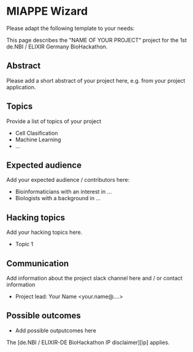 # MIAPPE Wizard

Please adapt the following template to your needs:

This page describes the "NAME OF YOUR PROJECT" project for the 1st de.NBI /
ELIXIR Germany BioHackathon.

## Abstract

Please add a short abstract of your project here, e.g. from your project application.

## Topics

Provide a list of topics of your project

* Cell Clasification
* Machine Learning
* ...

## Expected audience

Add your expected audience / contributors here:

* Bioinformaticians with an interest in ...
* Biologists with a background in ...

## Hacking topics

Add your hacking topics here.

* Topic 1

## Communication

Add information about the project slack channel here and / or contact information

* Project lead: Your Name <your.name@....>

## Possible outcomes

* Add possible outputcomes here 

The [de.NBI / ELIXIR-DE BioHackathon
IP disclaimer][ip] applies.

[docs]: <https://denbi.de>

